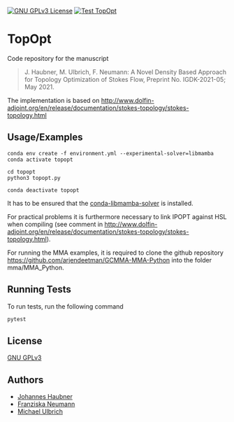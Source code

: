 [![GNU GPLv3 License](https://img.shields.io/github/license/JohannesHaubner/TopOPt)](https://choosealicense.com/licenses/gpl-3.0/)
[![Test TopOpt](https://github.com/JohannesHaubner/TopOpt/actions/workflows/test-TopOpt.yml/badge.svg?style=plastic)](https://github.com/JohannesHaubner/TopOpt/actions/workflows/test-TopOpt.yml)

# TopOpt 

Code repository for the manuscript

>J. Haubner, M. Ulbrich, F. Neumann: A Novel Density Based Approach for Topology Optimization of Stokes Flow, Preprint No. IGDK-2021-05; May 2021. 

The implementation is based on 
http://www.dolfin-adjoint.org/en/release/documentation/stokes-topology/stokes-topology.html

## Usage/Examples

```
conda env create -f environment.yml --experimental-solver=libmamba
conda activate topopt

cd topopt
python3 topopt.py

conda deactivate topopt
```

It has to be ensured that the [conda-libmamba-solver](https://github.com/conda-incubator/conda-libmamba-solver) is installed.

For practical problems it is furthermore necessary to link IPOPT against HSL when compiling (see comment in http://www.dolfin-adjoint.org/en/release/documentation/stokes-topology/stokes-topology.html).

For running the MMA examples, it is required to clone the github repository https://github.com/arjendeetman/GCMMA-MMA-Python into the folder mma/MMA_Python.

## Running Tests

To run tests, run the following command

```bash
pytest
```
## License

[GNU GPLv3](https://choosealicense.com/licenses/gpl-3.0/)

## Authors
- [Johannes Haubner](https://www.github.com/JohannesHaubner)
- [Franziska Neumann](https://www.mos.ed.tum.de/ftm/personen/mitarbeiter/franziska-neumann-msc/)
- [Michael Ulbrich](https://www-m1.ma.tum.de/bin/view/Lehrstuhl/MichaelUlbrich)
